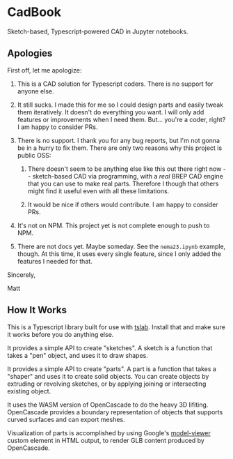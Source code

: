 # CadBook
Sketch-based, Typescript-powered CAD in Jupyter notebooks.

## Apologies

First off, let me apologize:

1. This is a CAD solution for Typescript coders.  There is no support for anyone else.

2. It still sucks.  I made this for me so I could design parts and easily tweak them iteratively.  It doesn't do everything you want.  I will only add features or improvements when I need them.  But... you're a coder, right?  I am happy to consider PRs.

3. There is no support.  I thank you for any bug reports, but I'm not gonna be in a hurry to fix them.  There are only two reasons why this project is public OSS:

   1. There doesn't seem to be anything else like this out there right now -- sketch-based CAD via programming, with a *real* BREP CAD engine that you can use to make real parts.  Therefore I though that others might find it useful even with all these limitations.

   2. It would be nice if others would contribute.  I am happy to consider PRs.

4. It's not on NPM.  This project yet is not complete enough to push to NPM.

5. There are not docs yet.  Maybe someday.  See the `nema23.ipynb` example, though.  At this time, it uses every single feature, since I only added the features I needed for that.

Sincerely,

Matt

## How It Works

This is a Typescript library built for use with [tslab](https://github.com/yunabe/tslab).  Install that and make sure it works before you do anything else.

It provides a simple API to create "sketches".  A sketch is a function that takes a "pen" object, and uses it to draw shapes.

It provides a simple API to create "parts".  A part is a function that takes a "shaper" and uses it to create solid objects. You can create objects by extruding or revolving sketches, or by applying joining or intersecting existing object.

It uses the WASM version of OpenCascade to do the heavy 3D lifiting.  OpenCascade provides a boundary representation of objects that supports curved surfaces and can export meshes.

Visualization of parts is accomplished by using Google's [model-viewer](https://modelviewer.dev/) custom element in HTML output, to render GLB content produced by OpenCascade.

